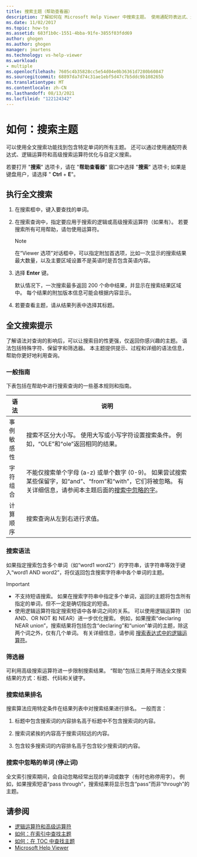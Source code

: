 ```yaml
---
title: 搜索主题（帮助查看器）
description: 了解如何在 Microsoft Help Viewer 中搜索主题。 使用通配符表达式、逻辑运算符和高级搜索运算符自定义搜索。
ms.date: 11/02/2017
ms.topic: how-to
ms.assetid: 683f1b0c-1551-4bba-91fe-3855f03fdd69
author: ghogen
ms.author: ghogen
manager: jmartens
ms.technology: vs-help-viewer
ms.workload:
- multiple
ms.openlocfilehash: 7605c4b35828cc5e54d04e0b36361d7280b60847
ms.sourcegitcommit: 68897da7d74c31ae1ebf5d47c7b5ddc9b108265b
ms.translationtype: MT
ms.contentlocale: zh-CN
ms.lasthandoff: 08/13/2021
ms.locfileid: "122124342"
---
```

# <a name="how-to-search-for-topics"></a>如何：搜索主题

可以使用全文搜索功能找到包含特定单词的所有主题。 还可以通过使用通配符表达式、逻辑运算符和高级搜索运算符优化与自定义搜索。

若要打开 "**搜索**" 选项卡，请在 "**帮助查看器**" 窗口中选择 "**搜索**" 选项卡; 如果是键盘用户，请选择 " **Ctrl** + **E**"。

## <a name="to-perform-a-full-text-search"></a>执行全文搜索

1. 在搜索框中，键入要查找的单词。

2. 在搜索查询中，指定要应用于搜索的逻辑或高级搜索运算符（如果有）。 若要搜索所有可用帮助，请勿使用运算符。

    > [!NOTE]
    > 在“Viewer 选项”对话框中，可以指定附加首选项，比如一次显示的搜索结果最大数量，以及主要区域设置不是英语时是否包含英语内容。

3. 选择 **Enter** 键。

     默认情况下，一次搜索最多返回 200 个命中结果，并显示在搜索结果区域中。 每个结果的附加版本信息可能会根据内容显示。

4. 若要查看主题，请从结果列表中选择其标题。

## <a name="full-text-search-tips"></a>全文搜索提示

了解语法对查询的影响后，可以让搜索目的性更强，仅返回你感兴趣的主题。 语法包括特殊字符、保留字和筛选器。 本主题提供提示、过程和详细的语法信息，帮助你更好地利用查询。

### <a name="general-guidelines"></a>一般指南

下表包括在帮助中进行搜索查询的一些基本规则和指南。

|语法|说明|
|------------|-----------------|
|事例敏感性|搜索不区分大小写。 使用大写或小写字符设置搜索条件。 例如，“OLE”和“ole”返回相同的结果。|
|字符组合|不能仅搜索单个字母 (a-z) 或单个数字 (0-9)。 如果尝试搜索某些保留字，如“and”、“from”和“with”，它们将被忽略。 有关详细信息，请参阅本主题后面的[搜索中忽略的字](#stopwords)。|
|计算顺序|搜索查询从左到右进行求值。|

### <a name="search-syntax"></a>搜索语法

如果指定搜索包含多个单词（如“word1 word2”）的字符串，该字符串等效于键入“word1 AND word2”，将仅返回包含搜索字符串中各个单词的主题。

> [!IMPORTANT]
> - 不支持短语搜索。 如果在搜索字符串中指定多个单词，返回的主题将包含所有指定的单词，但不一定是确切指定的短语。
> - 使用逻辑运算符指定搜索短语中各单词之间的关系。 可以使用逻辑运算符（如 AND、OR NOT 和 NEAR）进一步优化搜索。 例如，如果搜索“declaring NEAR union”，搜索结果将包括包含“declaring”和“union”单词的主题，除这两个词之外，仅有几个单词。 有关详细信息，请参阅 [搜索表达式中的逻辑运算符](../help-viewer/logical-operators-search-expressions.md)。

### <a name="filters"></a>筛选器

可利用高级搜索运算符进一步限制搜索结果。 “帮助”包括三类用于筛选全文搜索结果的方式：标题、代码和关键字。

### <a name="ranking-of-search-results"></a>搜索结果排名

搜索算法应用特定条件在结果列表中对搜索结果进行排名。 一般而言：

1. 标题中包含搜索词的内容排名高于标题中不包含搜索词的内容。

2. 搜索词紧挨的内容高于搜索词较远的内容。

3. 包含较多搜索词的内容排名高于包含较少搜索词的内容。

### <a name=""></a><a name="stopwords"> 搜索中忽略的单词 (停止词) </a>

全文索引搜索期间，会自动忽略经常出现的单词或数字（有时也称停用字）。 例如，如果搜索短语“pass through”，搜索结果将显示包含“pass”而非“through”的主题。

## <a name="see-also"></a>请参阅

- [逻辑运算符和高级运算符](../help-viewer/logical-operators-search-expressions.md)
- [如何：在索引中查找主题](../help-viewer/find-topics-index.md)
- [如何：在 TOC 中查找主题](../help-viewer/find-topics-toc.md)
- [Microsoft Help Viewer](../help-viewer/overview.md)